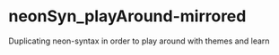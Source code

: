 # neonSyn_playAround-mirrored
Duplicating neon-syntax in order to play around with themes and learn

